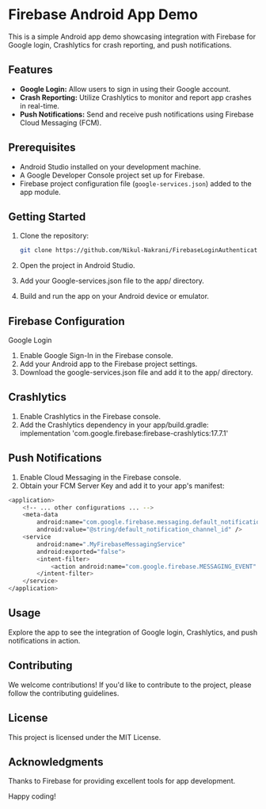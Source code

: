 # Firebase Android App Demo

This is a simple Android app demo showcasing integration with Firebase for Google login, Crashlytics for crash reporting, and push notifications.

## Features

- **Google Login:** Allow users to sign in using their Google account.
- **Crash Reporting:** Utilize Crashlytics to monitor and report app crashes in real-time.
- **Push Notifications:** Send and receive push notifications using Firebase Cloud Messaging (FCM).

## Prerequisites

- Android Studio installed on your development machine.
- A Google Developer Console project set up for Firebase.
- Firebase project configuration file (`google-services.json`) added to the app module.

## Getting Started

1. Clone the repository:

   ```bash
   git clone https://github.com/Nikul-Nakrani/FirebaseLoginAuthentication.git


1. Open the project in Android Studio.
2. Add your Google-services.json file to the app/ directory.
3. Build and run the app on your Android device or emulator.

## Firebase Configuration
Google Login
1. Enable Google Sign-In in the Firebase console.
2. Add your Android app to the Firebase project settings.
3. Download the google-services.json file and add it to the app/ directory.

## Crashlytics
1. Enable Crashlytics in the Firebase console.
2. Add the Crashlytics dependency in your app/build.gradle:
implementation 'com.google.firebase:firebase-crashlytics:17.7.1'


## Push Notifications
1. Enable Cloud Messaging in the Firebase console.
2. Obtain your FCM Server Key and add it to your app's manifest:


```bash
<application>
    <!-- ... other configurations ... -->
    <meta-data
        android:name="com.google.firebase.messaging.default_notification_channel_id"
        android:value="@string/default_notification_channel_id" />
    <service
        android:name=".MyFirebaseMessagingService"
        android:exported="false">
        <intent-filter>
            <action android:name="com.google.firebase.MESSAGING_EVENT" />
        </intent-filter>
    </service>
</application>

```


## Usage
Explore the app to see the integration of Google login, Crashlytics, and push notifications in action.

## Contributing
We welcome contributions! If you'd like to contribute to the project, please follow the contributing guidelines.

## License
This project is licensed under the MIT License.


## Acknowledgments
Thanks to Firebase for providing excellent tools for app development.


Happy coding!


